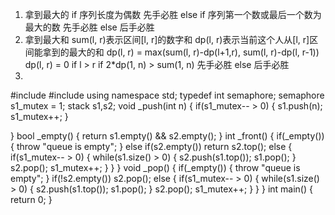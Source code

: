 1. 拿到最大的
if 序列长度为偶数
    先手必胜
else if 序列第一个数或最后一个数为最大的数
    先手必胜
else
    后手必胜
2. 拿到最大和
    sum(l, r)表示区间[l, r]的数字和
    dp(l, r)表示当前这个人从[l, r]区间能拿到的最大的和
    dp(l, r) = max(sum(l, r)-dp(l+1,r), sum(l, r)-dp(l, r-1))
    dp(l, r) = 0 if l > r
    if 2*dp(1, n) > sum(1, n)
        先手必胜
    else
        后手必胜
3. 

#include<iostream>
#include<stack>
using namespace std;
typedef int semaphore;
semaphore s1_mutex = 1;
stack<int> s1,s2;
void _push(int n)
{
    if(s1_mutex-- > 0)
    {
       s1.push(n);
       s1_mutex++;
    }

}
bool _empty()
{
    return s1.empty() && s2.empty();
}
int _front()
{
    if(_empty())
    {
        throw "queue is empty";
    }
    else if(s2.empty())
        return s2.top();
    else
    {
        if(s1_mutex-- > 0)
        {
            while(s1.size() > 0)
            {
                s2.push(s1.top());
                s1.pop();
            }
            s2.pop();
            s1_mutex++;
        }
    }
}
void _pop()
{
    if(_empty())
    {
        throw "queue is empty";
    }
    if(!s2.empty())
        s2.pop();
    else
    {
        if(s1_mutex-- > 0)
        {
            while(s1.size() > 0)
            {
                s2.push(s1.top());
                s1.pop();
            }
            s2.pop();
            s1_mutex++;
        }
    }
}
int main()
{
    return 0;
}
